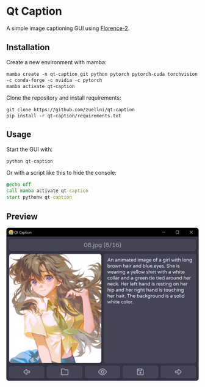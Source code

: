 # Qt Caption
A simple image captioning GUI using [Florence-2](https://huggingface.co/collections/microsoft/florence-6669f44df0d87d9c3bfb76de).

## Installation
Create a new environment with mamba:
```
mamba create -n qt-caption git python pytorch pytorch-cuda torchvision -c conda-forge -c nvidia -c pytorch
mamba activate qt-caption
```

Clone the repository and install requirements:
```
git clone https://github.com/zuellni/qt-caption
pip install -r qt-caption/requirements.txt
```

## Usage
Start the GUI with:
```
python qt-caption
```

Or with a script like this to hide the console:
```bat
@echo off
call mamba activate qt-caption
start pythonw qt-caption
```

## Preview
![Preview](assets/preview.png)
